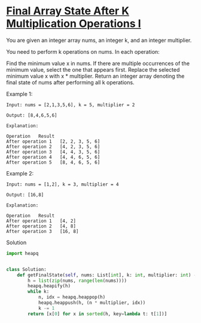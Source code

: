 # [Final Array State After K Multiplication Operations I](https://leetcode.com/problems/final-array-state-after-k-multiplication-operations-i/description/)

You are given an integer array nums, an integer k, and an integer multiplier.

You need to perform k operations on nums. In each operation:

Find the minimum value x in nums. If there are multiple occurrences of the minimum value, select the one that appears first.
Replace the selected minimum value x with x * multiplier.
Return an integer array denoting the final state of nums after performing all k operations.

 

Example 1:
```
Input: nums = [2,1,3,5,6], k = 5, multiplier = 2

Output: [8,4,6,5,6]

Explanation:

Operation	Result
After operation 1	[2, 2, 3, 5, 6]
After operation 2	[4, 2, 3, 5, 6]
After operation 3	[4, 4, 3, 5, 6]
After operation 4	[4, 4, 6, 5, 6]
After operation 5	[8, 4, 6, 5, 6]
```
Example 2:
```
Input: nums = [1,2], k = 3, multiplier = 4

Output: [16,8]

Explanation:

Operation	Result
After operation 1	[4, 2]
After operation 2	[4, 8]
After operation 3	[16, 8]
```
Solution
```python
import heapq


class Solution:
    def getFinalState(self, nums: List[int], k: int, multiplier: int) -> List[int]:
        h = list(zip(nums, range(len(nums))))
        heapq.heapify(h)
        while k:
            n, idx = heapq.heappop(h)
            heapq.heappush(h, (n * multiplier, idx))
            k -= 1
        return [x[0] for x in sorted(h, key=lambda t: t[1])]
```